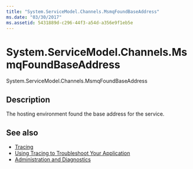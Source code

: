 ```yaml
---
title: "System.ServiceModel.Channels.MsmqFoundBaseAddress"
ms.date: "03/30/2017"
ms.assetid: 5431889d-c296-44f3-a54d-a356e9f1eb5e
---
```

# System.ServiceModel.Channels.MsmqFoundBaseAddress
System.ServiceModel.Channels.MsmqFoundBaseAddress  
  
## Description  
 The hosting environment found the base address for the service.  
  
## See also
- [Tracing](../../../../../docs/framework/wcf/diagnostics/tracing/index.md)
- [Using Tracing to Troubleshoot Your Application](../../../../../docs/framework/wcf/diagnostics/tracing/using-tracing-to-troubleshoot-your-application.md)
- [Administration and Diagnostics](../../../../../docs/framework/wcf/diagnostics/index.md)
